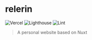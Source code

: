 # relerin
![Vercel](http://therealsujitk-vercel-badge.vercel.app/?app=portfolio-relerin)
![Lighthouse](https://github.com/rustcohlnikov/portfolio/workflows/Lighthouse/badge.svg?branch=master)
![Lint](https://github.com/rustcohlnikov/portfolio/workflows/Lint/badge.svg?branch=master)

> A personal website based on Nuxt
